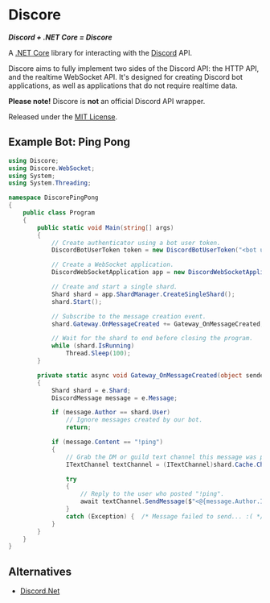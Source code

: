 # Discore
***Discord + .NET Core = Discore***

A [.NET Core](https://dotnet.github.io/) library for interacting with the [Discord](https://discordapp.com/) API.

Discore aims to fully implement two sides of the Discord API: the HTTP API, and the realtime WebSocket API. It's designed for creating Discord bot applications, as well as applications that do not require realtime data.

**Please note!** Discore is **not** an official Discord API wrapper.

Released under the [MIT License](../master/LICENSE.md).

## Example Bot: Ping Pong
```csharp
using Discore;
using Discore.WebSocket;
using System;
using System.Threading;

namespace DiscorePingPong
{
    public class Program
    {
        public static void Main(string[] args)
        {
            // Create authenticator using a bot user token.
            DiscordBotUserToken token = new DiscordBotUserToken("<bot user token goes here>");

            // Create a WebSocket application.
            DiscordWebSocketApplication app = new DiscordWebSocketApplication(token);

            // Create and start a single shard.
            Shard shard = app.ShardManager.CreateSingleShard();
            shard.Start();

            // Subscribe to the message creation event.
            shard.Gateway.OnMessageCreated += Gateway_OnMessageCreated;

            // Wait for the shard to end before closing the program.
            while (shard.IsRunning)
                Thread.Sleep(100);
        }

        private static async void Gateway_OnMessageCreated(object sender, MessageEventArgs e)
        {
            Shard shard = e.Shard;
            DiscordMessage message = e.Message;

            if (message.Author == shard.User)
                // Ignore messages created by our bot.
                return;

            if (message.Content == "!ping")
            {
                // Grab the DM or guild text channel this message was posted in from cache.
                ITextChannel textChannel = (ITextChannel)shard.Cache.Channels.Get(message.ChannelId);

                try
                {
                    // Reply to the user who posted "!ping".
                    await textChannel.SendMessage($"<@{message.Author.Id}> Pong!");
                }
                catch (Exception) {  /* Message failed to send... :( */ }
            }
        }
    }
}
```

## Alternatives
- [Discord.Net](https://github.com/RogueException/Discord.Net)

